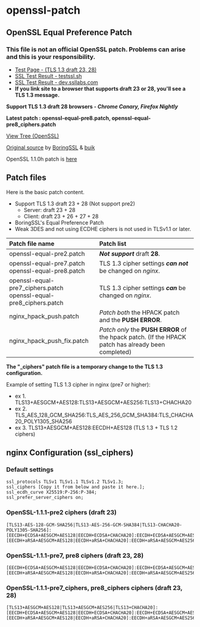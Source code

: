 # openssl-patch

## OpenSSL Equal Preference Patch

### This file is not an official OpenSSL patch. Problems can arise and this is your responsibility.

- [Test Page - (TLS 1.3 draft 23, 28)](https://ssl.hakase.io/)
- [SSL Test Result - testssl.sh](https://ssl.hakase.io/ssltest/hakase.io.html)
- [SSL Test Result - dev.ssllabs.com](https://dev.ssllabs.com/ssltest/analyze.html?d=hakase.io)
- **If you link site to a browser that supports draft 23 or 28, you'll see a TLS 1.3 message.**

**Support TLS 1.3 draft 28 browsers - _Chrome Canary, Firefox Nightly_**

**Latest patch : openssl-equal-pre8.patch, openssl-equal-pre8_ciphers.patch**

[View Tree (OpenSSL)](https://github.com/openssl/openssl/tree/5eb774324a14b03835020bb3ae2e1c6c92515db0)

[Original source](https://boringssl.googlesource.com/boringssl/+/858a88daf27975f67d9f63e18f95645be2886bfb%5E%21) by [BoringSSL](https://github.com/google/boringssl) & [buik](https://gitlab.com/buik/openssl/blob/openssl-patch/openssl-1.1/OpenSSL1.1h-equal-preference-cipher-groups.patch)

OpenSSL 1.1.0h patch is [here](https://gitlab.com/buik/openssl/blob/openssl-patch/openssl-1.1/OpenSSL1.1h-equal-preference-cipher-groups.patch)

## Patch files

Here is the basic patch content.
- Support TLS 1.3 draft 23 + 28 (Not support pre2)
    - Server: draft 23 + 28
    - Client: draft 23 + 26 + 27 + 28
- BoringSSL's Equal Preference Patch
- Weak 3DES and not using ECDHE ciphers is not used in TLSv1.1 or later.

| Patch file name | Patch list |
| :--- | :--- |
| openssl-equal-pre2.patch | **_Not support_** draft **28**. |
| openssl-equal-pre7.patch<br />openssl-equal-pre8.patch | TLS 1.3 cipher settings **_can not_** be changed on _nginx_. |
| openssl-equal-pre7_ciphers.patch<br />openssl-equal-pre8_ciphers.patch | TLS 1.3 cipher settings **_can_** be changed on _nginx_. |
| nginx_hpack_push.patch | _Patch both_ the HPACK patch and the **PUSH ERROR**. |
| nginx_hpack_push_fix.patch | _Patch only_ the **PUSH ERROR** of the hpack patch. (If the HPACK patch has already been completed) |

**The "_ciphers" patch file is a temporary change to the TLS 1.3 configuration.**

Example of setting TLS 1.3 cipher in nginx (pre7 or higher):
- ex 1. TLS13+AESGCM+AES128:TLS13+AESGCM+AES256:TLS13+CHACHA20
- ex 2. TLS_AES_128_GCM_SHA256:TLS_AES_256_GCM_SHA384:TLS_CHACHA20_POLY1305_SHA256
- ex 3. TLS13+AESGCM+AES128:EECDH+AES128 (TLS 1.3 + TLS 1.2 ciphers)

## nginx Configuration (ssl_ciphers)

### Default settings
```
ssl_protocols TLSv1 TLSv1.1 TLSv1.2 TLSv1.3;
ssl_ciphers [Copy it from below and paste it here.];
ssl_ecdh_curve X25519:P-256:P-384;
ssl_prefer_server_ciphers on;
```

### OpenSSL-1.1.1-pre2 ciphers (draft 23)
```
[TLS13-AES-128-GCM-SHA256|TLS13-AES-256-GCM-SHA384|TLS13-CHACHA20-POLY1305-SHA256]:[EECDH+ECDSA+AESGCM+AES128|EECDH+ECDSA+CHACHA20]:EECDH+ECDSA+AESGCM+AES256:EECDH+ECDSA+AES128+SHA:EECDH+ECDSA+AES256+SHA:[EECDH+aRSA+AESGCM+AES128|EECDH+aRSA+CHACHA20]:EECDH+aRSA+AESGCM+AES256:EECDH+aRSA+AES128+SHA:EECDH+aRSA+AES256+SHA:RSA+AES128+SHA:RSA+AES256+SHA:RSA+3DES
```

### OpenSSL-1.1.1-pre7, pre8 ciphers (draft 23, 28)
```
[EECDH+ECDSA+AESGCM+AES128|EECDH+ECDSA+CHACHA20]:EECDH+ECDSA+AESGCM+AES256:EECDH+ECDSA+AES128+SHA:EECDH+ECDSA+AES256+SHA:[EECDH+aRSA+AESGCM+AES128|EECDH+aRSA+CHACHA20]:EECDH+aRSA+AESGCM+AES256:EECDH+aRSA+AES128+SHA:EECDH+aRSA+AES256+SHA:RSA+AES128+SHA:RSA+AES256+SHA:RSA+3DES
```

### OpenSSL-1.1.1-pre7_ciphers, pre8_ciphers ciphers (draft 23, 28)
```
[TLS13+AESGCM+AES128|TLS13+AESGCM+AES256|TLS13+CHACHA20]:[EECDH+ECDSA+AESGCM+AES128|EECDH+ECDSA+CHACHA20]:EECDH+ECDSA+AESGCM+AES256:EECDH+ECDSA+AES128+SHA:EECDH+ECDSA+AES256+SHA:[EECDH+aRSA+AESGCM+AES128|EECDH+aRSA+CHACHA20]:EECDH+aRSA+AESGCM+AES256:EECDH+aRSA+AES128+SHA:EECDH+aRSA+AES256+SHA:RSA+AES128+SHA:RSA+AES256+SHA:RSA+3DES
```
